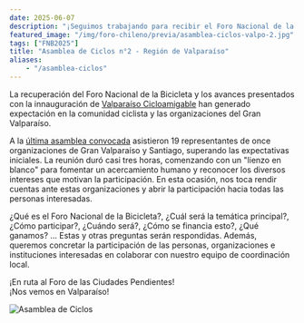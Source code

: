 ```yaml
---
date: 2025-06-07
description: "¡Seguimos trabajando para recibir el Foro Nacional de la Bicicleta en la comuna de Valparaíso!"
featured_image: "/img/foro-chileno/previa/asamblea-ciclos-valpo-2.jpg"
tags: ["FNB2025"]
title: "Asamblea de Ciclos n°2 - Región de Valparaíso"
aliases:
    - "/asamblea-ciclos"
---
```


La recuperación del Foro Nacional de la Bicicleta y los avances presentados con la innauguración de [Valparaíso Cicloamigable](https://cicloamigable.cl/mapa) han generado expectación en la comunidad ciclista y las organizaciones del Gran Valparaíso. 

A la [última asamblea convocada](asamblea-ciclos-valpo) asistieron 19 representantes de once organizaciones de Gran Valparaíso y Santiago, superando las expectativas iniciales. La reunión duró casi tres horas, comenzando con un "lienzo en blanco" para fomentar un acercamiento humano y reconocer los diversos intereses que motivan la participación. En esta ocasión, nos toca rendir cuentas ante estas organizaciones y abrir la participación hacia todas las personas interesadas.

¿Qué es el Foro Nacional de la Bicicleta?, ¿Cuál será la temática principal?, ¿Cómo participar?, ¿Cuándo será?, ¿Cómo se financia esto?, ¿Qué ganamos? ... Estas y otras preguntas serán respondidas. Además, queremos concretar la participación de las personas, organizaciones e instituciones interesadas en colaborar con nuestro equipo de coordinación local.

¡En ruta al Foro de las Ciudades Pendientes!  
¡Nos vemos en Valparaíso!

![Asamblea de Ciclos](/img/foro-chileno/previa/asamblea-ciclos-valpo-2.jpg)